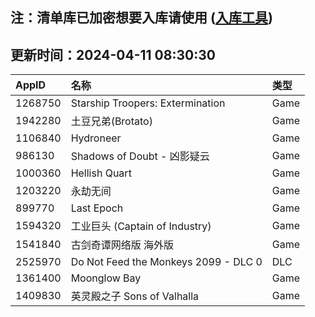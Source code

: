 ## 注：清单库已加密想要入库请使用 ([入库工具](https://github.com/BlankTMing/ManifestAutoUpdate/releases))

## 更新时间：2024-04-11 08:30:30
| AppID | 名称 | 类型  |
| :-------------------- | :----------------------------- | :----------- |
| 1268750 | Starship Troopers: Extermination| Game |
| 1942280 | 土豆兄弟(Brotato)| Game |
| 1106840 | Hydroneer| Game |
| 986130 | Shadows of Doubt - 凶影疑云| Game |
| 1000360 | Hellish Quart| Game |
| 1203220 | 永劫无间| Game |
| 899770 | Last Epoch| Game |
| 1594320 | 工业巨头 (Captain of Industry)| Game |
| 1541840 | 古剑奇谭网络版 海外版| Game |
| 2525970 | Do Not Feed the Monkeys 2099 - DLC 0| DLC |
| 1361400 | Moonglow Bay| Game |
| 1409830 | 英灵殿之子 Sons of Valhalla| Game |
